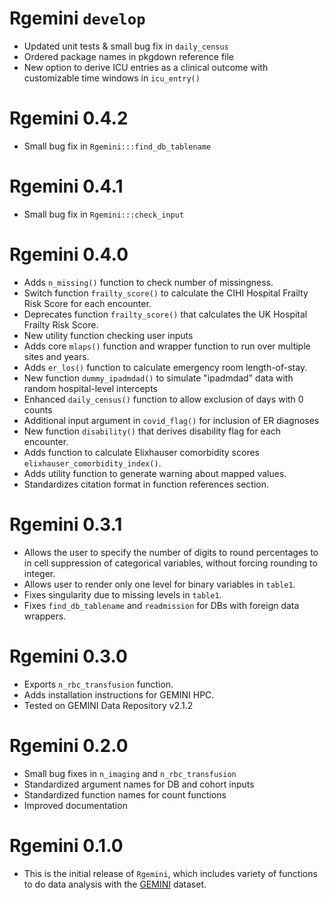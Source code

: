 # Rgemini `develop`

* Updated unit tests & small bug fix in `daily_census`
* Ordered package names in pkgdown reference file
* New option to derive ICU entries as a clinical outcome with customizable time windows in `icu_entry()`

# Rgemini 0.4.2

* Small bug fix in `Rgemini:::find_db_tablename`

# Rgemini 0.4.1

* Small bug fix in `Rgemini:::check_input`

# Rgemini 0.4.0

* Adds `n_missing()` function to check number of missingness.
* Switch function `frailty_score()` to calculate the CIHI Hospital Frailty Risk Score for each encounter.
* Deprecates function `frailty_score()` that calculates the UK Hospital Frailty Risk Score.
* New utility function checking user inputs
* Adds core `mlaps()` function and wrapper function to run over multiple sites and years.
* Adds `er_los()` function to calculate emergency room length-of-stay.
* New function `dummy_ipadmdad()` to simulate "ipadmdad" data with random hospital-level intercepts
* Enhanced `daily_census()` function to allow exclusion of days with 0 counts
* Additional input argument in `covid_flag()` for inclusion of ER diagnoses
* New function `disability()` that derives disability flag for each encounter.
* Adds function to calculate Elixhauser comorbidity scores `elixhauser_comorbidity_index()`.
* Adds utility function to generate warning about mapped values.
* Standardizes citation format in function references section.

# Rgemini 0.3.1

* Allows the user to specify the number of digits to round percentages to in cell suppression of categorical variables, without forcing rounding to integer.
* Allows user to render only one level for binary variables in `table1`.
* Fixes singularity due to missing levels in `table1`.
* Fixes `find_db_tablename` and `readmission` for DBs with foreign data wrappers.

# Rgemini 0.3.0

* Exports `n_rbc_transfusion` function.
* Adds installation instructions for GEMINI HPC.
* Tested on GEMINI Data Repository v2.1.2

# Rgemini 0.2.0

* Small bug fixes in `n_imaging` and `n_rbc_transfusion`
* Standardized argument names for DB and cohort inputs
* Standardized function names for count functions
* Improved documentation

# Rgemini 0.1.0

* This is the initial release of `Rgemini`, which includes variety of functions to do data analysis with the [GEMINI](https://www.geminimedicine.ca/) dataset.
